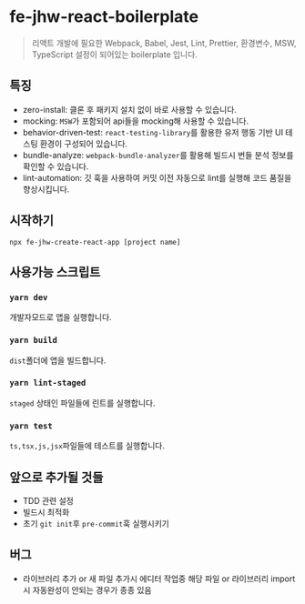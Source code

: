 # fe-jhw-react-boilerplate

> 리액트 개발에 필요한 Webpack, Babel, Jest, Lint, Prettier, 환경변수, MSW, TypeScript 설정이 되어있는 boilerplate 입니다.

## 특징

- zero-install: 클론 후 패키지 설치 없이 바로 사용할 수 있습니다.
- mocking: `MSW`가 포함되어 api들을 mocking해 사용할 수 있습니다.
- behavior-driven-test: `react-testing-library`를 활용한 유저 행동 기반 UI 테스팅 환경이 구성되어 있습니다.
- bundle-analyze: `webpack-bundle-analyzer`를 활용해 빌드시 번들 분석 정보를 확인할 수 있습니다.
- lint-automation: 깃 훅을 사용하여 커밋 이전 자동으로 lint를 실행해 코드 품질을 향상시킵니다.

## 시작하기

`npx fe-jhw-create-react-app [project name]`

## 사용가능 스크립트

### `yarn dev`

개발자모드로 앱을 실행합니다.

### `yarn build`

`dist`폴더에 앱을 빌드합니다.

### `yarn lint-staged`

`staged` 상태인 파일들에 린트를 실행합니다.

### `yarn test`

`ts,tsx,js,jsx`파일들에 테스트를 실행합니다.

## 앞으로 추가될 것들

- TDD 관련 설정
- 빌드시 최적화
- 초기 `git init`후 `pre-commit`훅 실행시키기

## 버그

- 라이브러리 추가 or 새 파일 추가시 에디터 작업중 해당 파일 or 라이브러리 import시 자동완성이 안되는 경우가 종종 있음